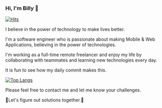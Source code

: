 ### Hi, I'm Billy 👋 

[![Hits](https://hits.seeyoufarm.com/api/count/incr/badge.svg?url=https%3A%2F%2Fgithub.com%2Fdevninja9%2Fhit-counter)](https://hits.seeyoufarm.com)

<!--
**devninja9/devninja9** is a ✨ _special_ ✨ repository because its `README.md` (this file) appears on your GitHub profile.

Here are some ideas to get you started:

- 🔭 I’m currently working on ...
- 🌱 I’m currently learning ...
- 👯 I’m looking to collaborate on ...
- 🤔 I’m looking for help with ...
- 💬 Ask me about ...
- 📫 How to reach me: ...
- 😄 Pronouns: ...
- ⚡ Fun fact: ...
-->


I believe in the power of technology to make lives better.

I'm a software engineer who is passionate about making Mobile & Web Applications, believing in the power of technologies.

I'm working as a full-time remote freelancer and enjoy my life by collaborating with teammates and learning new technologies every day.

It is fun to see how my daily commit makes this.

[![Top Langs](https://github-readme-stats.vercel.app/api/top-langs/?username=devninja9)](https://github.com/anuraghazra/github-readme-stats)

Please feel free to contact me and let me know your challenges. 

🎯Let's figure out solutions together.🎯
